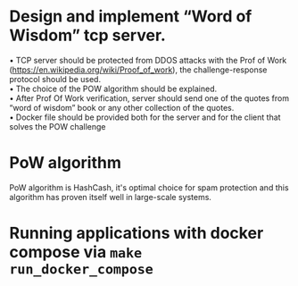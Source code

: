 # Design and implement “Word of Wisdom” tcp server.  
• TCP server should be protected from DDOS attacks with the Prof of Work (https://en.wikipedia.org/wiki/Proof_of_work), the challenge-response protocol should be used.  
• The choice of the POW algorithm should be explained.  
• After Prof Of Work verification, server should send one of the quotes from “word of wisdom” book or any other collection of the quotes.  
• Docker file should be provided both for the server and for the client that solves the POW challenge


# PoW algorithm
PoW algorithm is HashCash, it's optimal choice for spam protection and this algorithm has proven itself well in large-scale systems. 

# Running applications with docker compose via `make run_docker_compose`